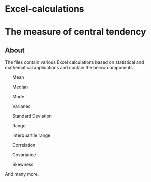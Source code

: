 # Excel-calculations
<h1>The measure of central tendency</h1>
<h2>About</h2>
The files contain various Excel calculations based on statistical and mathematical applications and contain the below components.
<ul>Mean</ul>
<ul>Median</ul>
<ul>Mode</ul>
<ul>Varianec</ul>
<ul>Standard Deviation</ul>
<ul>Range</ul>
<ul>Interquartile range</ul>
<ul>Correlation</ul>
<ul>Covariance</ul>
<ul>Skewness</ul>
And many more.

